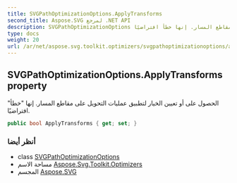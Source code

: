 ```yaml
---
title: SVGPathOptimizationOptions.ApplyTransforms
second_title: Aspose.SVG لمرجع .NET API
description: SVGPathOptimizationOptions ملكية. الحصول على أو تعيين الخيار لتطبيق عمليات التحويل على مقاطع المسار. إنها خطأ افتراضيًا.
type: docs
weight: 20
url: /ar/net/aspose.svg.toolkit.optimizers/svgpathoptimizationoptions/applytransforms/
---
```

## SVGPathOptimizationOptions.ApplyTransforms property

الحصول على أو تعيين الخيار لتطبيق عمليات التحويل على مقاطع المسار. إنها "خطأ" افتراضيًا.

```csharp
public bool ApplyTransforms { get; set; }
```

### أنظر أيضا

* class [SVGPathOptimizationOptions](../)
* مساحة الاسم [Aspose.Svg.Toolkit.Optimizers](../../svgpathoptimizationoptions/)
* المجسم [Aspose.SVG](../../../)


